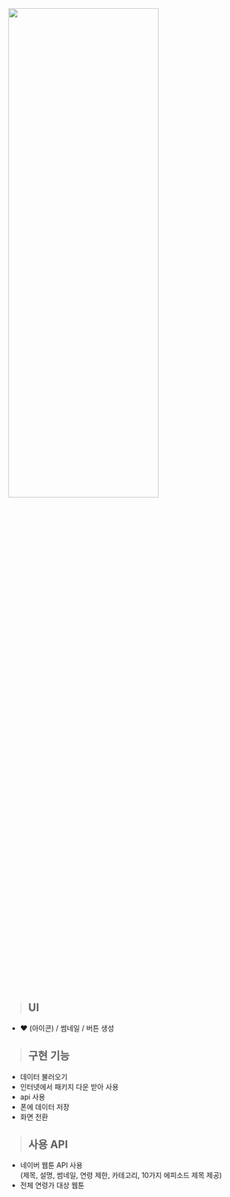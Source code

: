 
<img src="https://user-images.githubusercontent.com/92002390/221585910-4a4ae5b4-b388-4060-93eb-bac6241550bb.gif" width="300" height="50%">

> ## UI <br>
- ♥ (아이콘) / 썸네일 / 버튼 생성

> ## 구현 기능 <br>

- 데이터 불러오기
- 인터넷에서 패키지 다운 받아 사용
- api 사용
- 폰에 데이터 저장
- 화면 전환 <br>

> ## 사용 API <br>
- 네이버 웹툰 API 사용 <br>
(제목, 설명, 썸네일, 연령 제한, 카테고리, 10가지 에피소드 제목 제공)
- 전체 연령가 대상 웹툰 <br>

